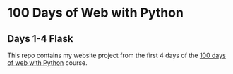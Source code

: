 # 100 Days of Web with Python

## Days 1-4 Flask
This repo contains my website project from the first 4 days of the [100 days of web with Python](https://training.talkpython.fm/courses/explore_100days_web/100-days-of-web-in-python) course.

